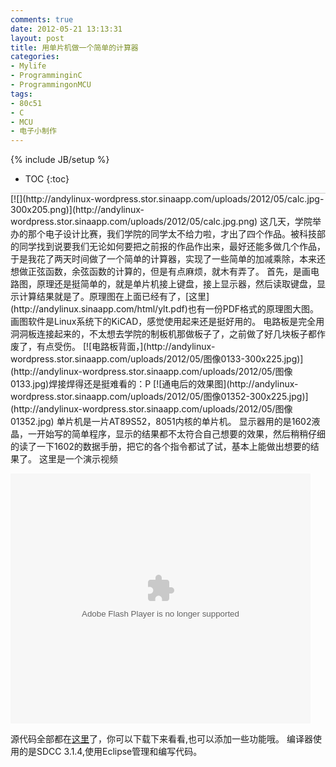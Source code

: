 ```yaml
---
comments: true
date: 2012-05-21 13:13:31
layout: post
title: 用单片机做一个简单的计算器
categories:
- Mylife
- ProgramminginC
- ProgrammingonMCU
tags:
- 80c51
- C
- MCU
- 电子小制作
---
```


{% include JB/setup %}
* TOC
{:toc}
<div style="border-bottom: 1px solid #ccc;line-height: 1.3em;"></div>
[![](http://andylinux-wordpress.stor.sinaapp.com/uploads/2012/05/calc.jpg-300x205.png)](http://andylinux-wordpress.stor.sinaapp.com/uploads/2012/05/calc.jpg.png)
这几天，学院举办的那个电子设计比赛，我们学院的同学太不给力啦，才出了四个作品。被科技部的同学找到说要我们无论如何要把之前报的作品作出来，最好还能多做几个作品，于是我花了两天时间做了一个简单的计算器，实现了一些简单的加减乘除，本来还想做正弦函数，余弦函数的计算的，但是有点麻烦，就木有弄了。
首先，是画电路图，原理还是挺简单的，就是单片机接上键盘，接上显示器，然后读取键盘，显示计算结果就是了。原理图在上面已经有了，[这里](http://andylinux.sinaapp.com/html/ylt.pdf)也有一份PDF格式的原理图大图。画图软件是Linux系统下的KiCAD，感觉使用起来还是挺好用的。
电路板是完全用洞洞板连接起来的，不太想去学院的制板机那做板子了，之前做了好几块板子都作废了，有点受伤。
[![电路板背面，](http://andylinux-wordpress.stor.sinaapp.com/uploads/2012/05/图像0133-300x225.jpg)](http://andylinux-wordpress.stor.sinaapp.com/uploads/2012/05/图像0133.jpg)焊接焊得还是挺难看的：P
[![通电后的效果图](http://andylinux-wordpress.stor.sinaapp.com/uploads/2012/05/图像01352-300x225.jpg)](http://andylinux-wordpress.stor.sinaapp.com/uploads/2012/05/图像01352.jpg)
单片机是一片AT89S52，8051内核的单片机。
显示器用的是1602液晶，一开始写的简单程序，显示的结果都不太符合自己想要的效果，然后稍稍仔细的读了一下1602的数据手册，把它的各个指令都试了试，基本上能做出想要的结果了。
这里是一个演示视频

<embed src="http://player.youku.com/player.php/sid/XNDAwMTM1MzY4/v.swf" allowFullScreen="true" quality="high" width="480" height="400" align="middle" allowScriptAccess="always" type="application/x-shockwave-flash"></embed>


源代码全部都在[这里](https://github.com/andyhuzhill/passlocker)了，你可以下载下来看看,也可以添加一些功能哦。
编译器使用的是SDCC 3.1.4,使用Eclipse管理和编写代码。


